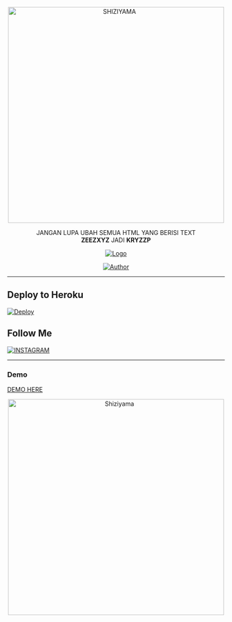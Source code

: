 <p align="center">
<img src="https://telegra.ph/file/2d99afacf3184de8f9bd9.png" alt="SHIZIYAMA" width="500"/>




<p align="center">JANGAN LUPA UBAH SEMUA HTML YANG BERISI TEXT</br> <strong>ZEEZXYZ</strong> JADI <strong>KRYZZP</strong></center>




</p>
<p align="center">
<a href="#"><img title="Logo" src="https://img.shields.io/badge/SHIZIYAMA-green?colorA=%23ff0000&colorB=%23017e40&style=for-the-badge"></a>
</p>
<p align="center">
<a href="https://github.com/zeezxyz/fg-api"><img title="Author" src="https://img.shields.io/badge/Author-zeezxyz-red.svg?style=for-the-badge&logo=github"></a>
</p>

---
## Deploy to Heroku
[![Deploy](https://www.herokucdn.com/deploy/button.svg)](https://heroku.com/deploy?template=https://github.com/zeezxyz/shiziyama-2.0)

## Follow Me
[![INSTAGRAM](https://img.shields.io/badge/Instagram-25D366?style=for-the-badge&logo=instgram&logoColor=white)](https://Instagram.com/ftditzzxy) 


---------


### Demo

<a href="https://shiziyama.me">DEMO HERE</a>


<p align="center">
<img src="https://telegra.ph/file/fd41da8b297fc713f5030.jpg" alt="Shiziyama" width="500"/>
